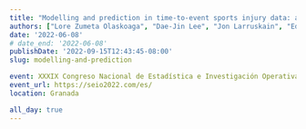 ```yaml
---
title: "Modelling and prediction in time-to-event sports injury data: a penalized Cox regression approach"
authors: ["Lore Zumeta Olaskoaga", "Dae-Jin Lee", "Jon Larruskain", "Eder Bikandi", "Igor Setuain", "Josean Lekue"]
date: '2022-06-08'
# date_end: '2022-06-08'
publishDate: '2022-09-15T12:43:45-08:00'
slug: modelling-and-prediction

event: XXXIX Congreso Nacional de Estadística e Investigación Operativa y XIII Jornadas de Estadística Pública (SEIO 2022)
event_url: https://seio2022.com/es/
location: Granada

all_day: true
---
```


